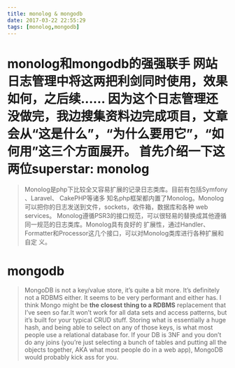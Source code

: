 ```yaml
---
title: monolog & mongodb
date: 2017-03-22 22:55:29
tags: [monolog,mongodb]
---
```

monolog和mongodb的强强联手
网站日志管理中将这两把利剑同时使用，效果如何，之后续......
因为这个日志管理还没做完，我边搜集资料边完成项目，文章会从“这是什么”，“为什么要用它”，“如何用”这三个方面展开。
首先介绍一下这两位superstar:
monolog
==================

>Monolog是php下比较全又容易扩展的记录日志类库。目前有包括Symfony 、Laravel、 CakePHP等诸多
>知名php框架都内置了Monolog。Monolog可以把你的日志发送到文件，sockets，收件箱，数据库和各种
>web services。
>Monolog遵循PSR3的接口规范，可以很轻易的替换成其他遵循同一规范的日志类库。Monolog具有良好的
>扩展性，通过Handler、Formatter和Processor这几个接口，可以对Monolog类库进行各种扩展和自定
>义。

mongodb
=================

>MongoDB is not a key/value store, it’s quite a bit more. It’s definitely not 
>a RDBMS either. It seems to be very performant and either has.
>I think Mongo might be **the closest thing to a RDBMS** replacement that I’ve 
>seen so far.It won’t work for all data sets 
>and access patterns, but it’s built for your typical CRUD stuff. Storing what 
>is essentially a huge hash, and being able to select on any of those keys, is 
>what most people use a relational database for. If your DB is 3NF and you 
>don’t do any joins (you’re just selecting a bunch of tables and putting all 
>the objects together, AKA what most people do in a web app), MongoDB would 
>probably kick ass for you.

